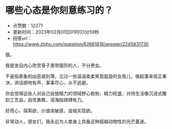 # 哪些心态是你刻意练习的？
- 点赞数：12271
- 更新时间：2023年02月01日01时03分59秒
- 回答url：https://www.zhihu.com/question/62661818/answer/2245831730
<body>
 <p data-pid="MP9HgK70">狠。</p>
 <p data-pid="ainJ2T6r">我是发自内心欣赏骨子里带狠厉的人，不分男女。</p>
 <p data-pid="wGzKRuj0">不是指表象的凶恶或刻薄，见过一些温温柔柔笑意盈盈的女孩儿，做起事来周正果决，讲话掷地有声，事事尽心，从不逃避。</p>
 <p data-pid="tcMw0vhH">你会觉得这些人对自己投放精力的领域野心勃勃，精力旺盛，对待生活像沉浸式雕刻工艺品，自信勇敢，深海般磅礴有力。</p>
 <p data-pid="4yvD-wN8">好奇心，探索欲，价值突破感，自我实现欲。</p>
 <p data-pid="J-cK1dbY">非常动人，朋友们，我永远为人类身上具备这种超越动物性的光芒着迷。</p>
</body>